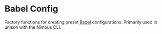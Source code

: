 # Babel Config

Factory functions for creating preset [Babel](https://babeljs.io/) configurations. Primarily used in
unison with the Nimbus CLI.
